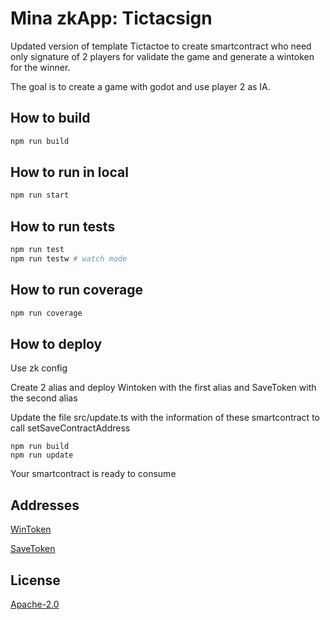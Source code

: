 # Mina zkApp: Tictacsign

Updated version of template Tictactoe to create smartcontract who need only signature of 2 players for validate the game and generate a wintoken for the winner.

The goal is to create a game with godot and use player 2 as IA.


## How to build

```sh
npm run build
```

## How to run in local

```sh
npm run start
```

## How to run tests

```sh
npm run test
npm run testw # watch mode
```

## How to run coverage

```sh
npm run coverage
```

## How to deploy 
Use zk config 

Create 2 alias and deploy Wintoken with the first alias and SaveToken with the second alias 

Update the file src/update.ts with the information of these smartcontract to call setSaveContractAddress

```
npm run build
npm run update
```

Your smartcontract is ready to consume

## Addresses
[WinToken](https://minascan.io/berkeley/account/B62qrMWbGSH5Lky7P6c9Wre23xBBTRJUG6TNpZrLQVqJdW4m5uaHHdC/zkApp?type=zk-acc)

[SaveToken](https://minascan.io/berkeley/account/B62qkR9Har8apahum18KggGtHbAiumoQ65b6uH4vukaqdh3LZCA9jt5/zkApp?type=zk-acc)

## License

[Apache-2.0](LICENSE)
